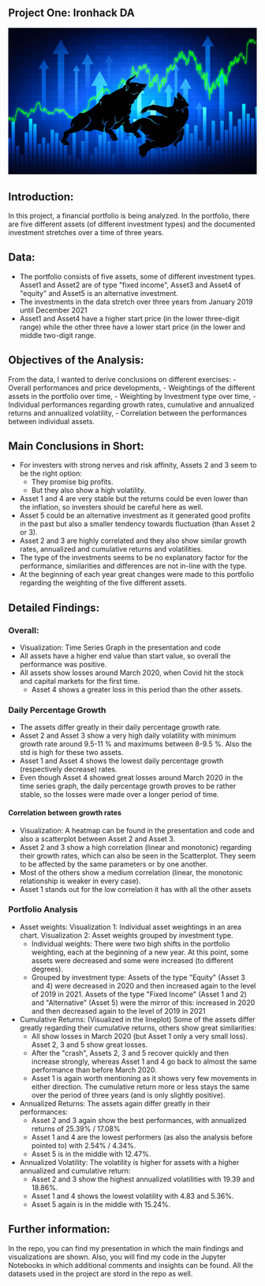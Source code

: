 ## Project One: Ironhack DA

<img width="1000" alt="image" src="https://github.com/Paula0923/portfolio-analysis/blob/main/20231215-cover-quer-wirtschaft-mp-bulle-ba_r-aktienmarkt.jpg">

## Introduction:

In this project, a financial portfolio is being analyzed. In the portfolio, there are five different assets (of different investment types) and the documented investment stretches over a time of three years.

## Data:

- The portfolio consists of five assets, some of different investment types. Asset1 and Asset2 are of type "fixed income", Asset3 and Asset4 of "equity" and Asset5 is an alternative investment.
- The investments in the data stretch over three years from January 2019 until December 2021
- Asset1 and Asset4 have a higher start price (in the lower three-digit range) while the other three have a lower start price (in the lower and middle two-digit range.

## Objectives of the Analysis:

From the data, I wanted to derive conclusions on different exercises:
    - Overall performances and price developments,
    - Weightings of the different assets in the portfolio over time,
    - Weighting by Investment type over time,
    - Individual performances regarding growth rates, cumulative and annualized returns and annualized volatility,
    - Correlation between the performances between individual assets.

## Main Conclusions in Short:

- For investers with strong nerves and risk affinity, Assets 2 and 3 seem to be the right option:
    - They promise big profits.
    - But they also show a high volatility.
- Asset 1 and 4 are very stable but the returns could be even lower than the inflation, so investers should be careful here as well.
- Asset 5 could be an alternative investment as it generated good profits in the past but also a smaller tendency towards fluctuation (than Asset 2 or 3).
- Asset 2 and 3 are highly correlated and they also show similar growth rates, annualized and cumulative returns and volatilities.
- The type of the investments seems to be no explanatory factor for the performance, similarities and differences are not in-line with the type.
- At the beginning of each year great changes were made to this portfolio regarding the weighting of the five different assets.

## Detailed Findings:
### Overall:
- Visualization: Time Series Graph in the presentation and code
- All assets have a higher end value than start value, so overall the performance was positive.
- All assets show losses around March 2020, when Covid hit the stock and capital markets for the first time.
    - Asset 4 shows a greater loss in this period than the other assets.
### Daily Percentage Growth
- The assets differ greatly in their daily percentage growth rate.
- Asset 2 and Asset 3 show a very high daily volatility with minimum growth rate around 9.5-11 % and maximums between 8-9.5 %. Also the std is high for these two assets.
- Asset 1 and Asset 4 shows the lowest daily percentage growth (respectively decrease) rates.
- Even though Asset 4 showed great losses around March 2020 in the time series graph, the daily percentage growth proves to be rather stable, so the losses were made over a longer period of time.
#### Correlation between growth rates
- Visualization: A heatmap can be found in the presentation and code and also a scatterplot between Asset 2 and Asset 3.
- Asset 2 and 3 show a high correlation (linear and monotonic) regarding their growth rates, which can also be seen in the Scatterplot. They seem to be affected by the same parameters or by one another.
- Most of the others show a medium correlation (linear, the monotonic relationship is weaker in every case).
- Asset 1 stands out for the low correlation it has with all the other assets
### Portfolio Analysis
- Asset weights: Visualization 1: Individual asset weightings in an area chart. Visualization 2: Asset weights grouped by investment type. 
    - Individual weights: There were two bigh shifts in the portfolio weighting, each at the beginning of a new year. At this point, some assets were decreased and some were increased (to different degrees).
    - Grouped by investment type: Assets of the type "Equity" (Asset 3 and 4) were decreased in 2020 and then increased again to the level of 2019 in 2021. Assets of the type "Fixed Income" (Asset 1 and 2) and "Alternative" (Asset 5) were the mirror of this: increased in 2020 and then decreased again to the level of 2019 in 2021
- Cumulative Returns: (Visualized in the lineplot) Some of the assets differ greatly regarding their cumulative returns, others show great similarities:
    - All show losses in March 2020 (but Asset 1 only a very small loss). Asset 2, 3 and 5 show great losses.
    - After the "crash", Assets 2, 3 and 5 recover quickly and then increase strongly, whereas Asset 1 and 4 go back to almost the same performance than before March 2020.
    - Asset 1 is again worth mentioning as it shows very few movements in either direction. The cumulative return more or less stays the same over the period of three years (and is only slightly positive).
- Annualized Returns: The assets again differ greatly in their performances:
    - Asset 2 and 3 again show the best performances, with annualized returns of 25.39% / 17.08%
    - Asset 1 and 4 are the lowest performers (as also the analysis before pointed to) with 2.54% / 4.34%.
    - Asset 5 is in the middle with 12.47%.
- Annualized Volatility: The volatility is higher for assets with a higher annualized and cumulative return:
    - Asset 2 and 3 show the highest annualized volatilities with 19.39 and 18.86%.
    - Asset 1 and 4 shows the lowest volatility with 4.83 and 5.36%.
    - Asset 5 again is in the middle with 15.24%.

## Further information:

In the repo, you can find my presentation in which the main findings and visualizations are shown. Also, you will find my code in the Jupyter Notebooks in which additional comments and insights can be found. All the datasets used in the project are stord in the repo as well.

